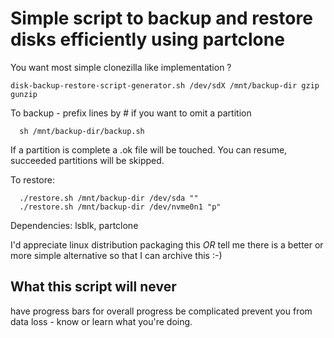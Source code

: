 Simple script to backup and restore disks efficiently using partclone
=====================================================================

You want most simple clonezilla like implementation ?

```
disk-backup-restore-script-generator.sh /dev/sdX /mnt/backup-dir gzip gunzip
```

To backup - prefix lines by # if you want to omit a partition
```
  sh /mnt/backup-dir/backup.sh
```
If a partition is complete a .ok file will be touched.
You can resume, succeeded partitions will be skipped.

To restore:
```
  ./restore.sh /mnt/backup-dir /dev/sda ""
  ./restore.sh /mnt/backup-dir /dev/nvme0n1 "p"
```

Dependencies: lsblk, partclone

I'd appreciate linux distribution packaging this *OR* tell me there is a better
or more simple alternative so that I can archive this :-)

What this script will never
---------------------------
have progress bars for overall progress
be complicated
prevent you from data loss - know or learn what you're doing.
